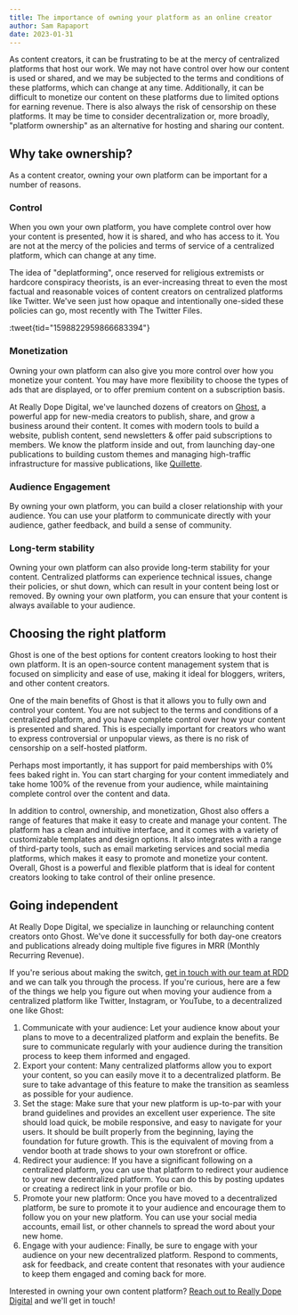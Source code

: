 ```yaml
---
title: The importance of owning your platform as an online creator
author: Sam Rapaport
date: 2023-01-31
---
```


As content creators, it can be frustrating to be at the mercy of centralized platforms that host our work. We may not have control over how our content is used or shared, and we may be subjected to the terms and conditions of these platforms, which can change at any time. Additionally, it can be difficult to monetize our content on these platforms due to limited options for earning revenue. There is also always the risk of censorship on these platforms. It may be time to consider decentralization or, more broadly, "platform ownership" as an alternative for hosting and sharing our content.

## Why take ownership?
As a content creator, owning your own platform can be important for a number of reasons.

### Control
When you own your own platform, you have complete control over how your content is presented, how it is shared, and who has access to it. You are not at the mercy of the policies and terms of service of a centralized platform, which can change at any time.

The idea of "deplatforming", once reserved for religious extremists or hardcore conspiracy theorists, is an ever-increasing threat to even the most factual and reasonable voices of content creators on centralized platforms like Twitter. We've seen just how opaque and intentionally one-sided these policies can go, most recently with The Twitter Files.

:tweet{tid="1598822959866683394"}

### Monetization
Owning your own platform can also give you more control over how you monetize your content. You may have more flexibility to choose the types of ads that are displayed, or to offer premium content on a subscription basis.

At Really Dope Digital, we've launched dozens of creators on [Ghost](https://ghost.org), a powerful app for new-media creators to publish, share, and grow a business around their content. It comes with modern tools to build a website, publish content, send newsletters & offer paid subscriptions to members. We know the platform inside and out, from launching day-one publications to building custom themes and managing high-traffic infrastructure for massive publications, like [Quillette](/projects/quillette).

### Audience Engagement
By owning your own platform, you can build a closer relationship with your audience. You can use your platform to communicate directly with your audience, gather feedback, and build a sense of community.

### Long-term stability
Owning your own platform can also provide long-term stability for your content. Centralized platforms can experience technical issues, change their policies, or shut down, which can result in your content being lost or removed. By owning your own platform, you can ensure that your content is always available to your audience.

## Choosing the right platform
Ghost is one of the best options for content creators looking to host their own platform. It is an open-source content management system that is focused on simplicity and ease of use, making it ideal for bloggers, writers, and other content creators.

One of the main benefits of Ghost is that it allows you to fully own and control your content. You are not subject to the terms and conditions of a centralized platform, and you have complete control over how your content is presented and shared. This is especially important for creators who want to express controversial or unpopular views, as there is no risk of censorship on a self-hosted platform.

Perhaps most importantly, it has support for paid memberships with 0% fees baked right in. You can start charging for your content immediately and take home 100% of the revenue from your audience, while maintaining complete control over the content and data.

In addition to control, ownership, and monetization, Ghost also offers a range of features that make it easy to create and manage your content. The platform has a clean and intuitive interface, and it comes with a variety of customizable templates and design options. It also integrates with a range of third-party tools, such as email marketing services and social media platforms, which makes it easy to promote and monetize your content. Overall, Ghost is a powerful and flexible platform that is ideal for content creators looking to take control of their online presence.

## Going independent
At Really Dope Digital, we specialize in launching or relaunching content creators onto Ghost. We've done it successfully for both day-one creators and publications already doing multiple five figures in MRR (Monthly Recurring Revenue).

If you're serious about making the switch, [get in touch with our team at RDD](/contact) and we can talk you through the process. If you're curious, here are a few of the things we help you figure out when moving your audience from a centralized platform like Twitter, Instagram, or YouTube, to a decentralized one like Ghost:

1. Communicate with your audience: Let your audience know about your plans to move to a decentralized platform and explain the benefits. Be sure to communicate regularly with your audience during the transition process to keep them informed and engaged.
2. Export your content: Many centralized platforms allow you to export your content, so you can easily move it to a decentralized platform. Be sure to take advantage of this feature to make the transition as seamless as possible for your audience.
3. Set the stage: Make sure that your new platform is up-to-par with your brand guidelines and provides an excellent user experience. The site should load quick, be mobile responsive, and easy to navigate for your users. It should be built properly from the beginning, laying the foundation for future growth. This is the equivalent of moving from a vendor booth at trade shows to your own storefront or office.
4. Redirect your audience: If you have a significant following on a centralized platform, you can use that platform to redirect your audience to your new decentralized platform. You can do this by posting updates or creating a redirect link in your profile or bio.
5. Promote your new platform: Once you have moved to a decentralized platform, be sure to promote it to your audience and encourage them to follow you on your new platform. You can use your social media accounts, email list, or other channels to spread the word about your new home.
6. Engage with your audience: Finally, be sure to engage with your audience on your new decentralized platform. Respond to comments, ask for feedback, and create content that resonates with your audience to keep them engaged and coming back for more.

Interested in owning your own content platform? [Reach out to Really Dope Digital](/contact) and we'll get in touch!

